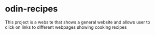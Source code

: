 # odin-recipes
This project is a website that shows a general website and allows user to click on links to different webpages showing cooking recipes


